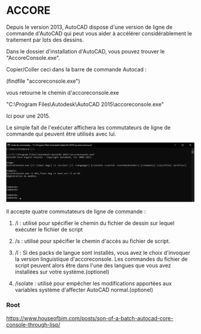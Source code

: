 # ACCORE
Depuis le version 2013, AutoCAD dispose d'une version de ligne de commande d'AutoCAD qui peut vous aider à accélérer considérablement le traitement par lots des dessins.

Dans le dossier d'installation d'AutoCAD, vous pouvez trouver le "AccoreConsole.exe". 

Copier/Coller ceci dans la barre de commande Autocad :

(findfile "accoreconsole.exe")

vous retourne le chemin d'accoreconsole.exe

"C:\\Program Files\\Autodesk\\AutoCAD 2015\\accoreconsole.exe"

Ici pour une 2015.

Le simple fait de l'exécuter affichera les commutateurs de ligne de commande qui peuvent être utilisés avec lui.

![](./img/illu1.png)

Il accepte quatre commutateurs de ligne de commande :

1) /i : utilisé pour spécifier le chemin du fichier de dessin sur lequel exécuter le fichier de script

2) /s : utilisé pour spécifier le chemin d'accès au fichier de script.

3) /l : Si des packs de langue sont installés, vous avez le choix d'invoquer la version linguistique d'accoreconsole. Les commandes du fichier de script peuvent alors être dans l'une des langues que vous avez installées sur votre système.(optionel)

4) /isolate : utilisé pour empêcher les modifications apportées aux variables système d'affecter AutoCAD normal.(optionel)






### Root

  https://www.houseofbim.com/posts/son-of-a-batch-autocad-core-console-through-lisp/
  